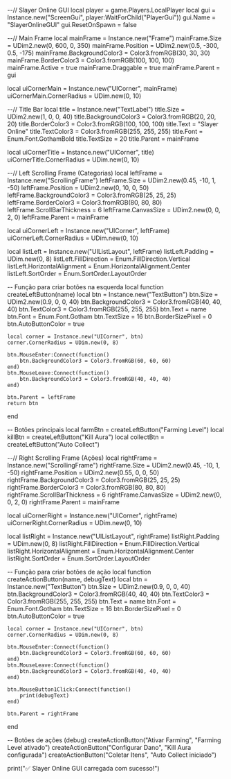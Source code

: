--// Slayer Online GUI
local player = game.Players.LocalPlayer
local gui = Instance.new("ScreenGui", player:WaitForChild("PlayerGui"))
gui.Name = "SlayerOnlineGUI"
gui.ResetOnSpawn = false

--// Main Frame
local mainFrame = Instance.new("Frame")
mainFrame.Size = UDim2.new(0, 600, 0, 350)
mainFrame.Position = UDim2.new(0.5, -300, 0.5, -175)
mainFrame.BackgroundColor3 = Color3.fromRGB(30, 30, 30)
mainFrame.BorderColor3 = Color3.fromRGB(100, 100, 100)
mainFrame.Active = true
mainFrame.Draggable = true
mainFrame.Parent = gui

local uiCornerMain = Instance.new("UICorner", mainFrame)
uiCornerMain.CornerRadius = UDim.new(0, 10)

--// Title Bar
local title = Instance.new("TextLabel")
title.Size = UDim2.new(1, 0, 0, 40)
title.BackgroundColor3 = Color3.fromRGB(20, 20, 20)
title.BorderColor3 = Color3.fromRGB(100, 100, 100)
title.Text = "Slayer Online"
title.TextColor3 = Color3.fromRGB(255, 255, 255)
title.Font = Enum.Font.GothamBold
title.TextSize = 20
title.Parent = mainFrame

local uiCornerTitle = Instance.new("UICorner", title)
uiCornerTitle.CornerRadius = UDim.new(0, 10)

--// Left Scrolling Frame (Categorias)
local leftFrame = Instance.new("ScrollingFrame")
leftFrame.Size = UDim2.new(0.45, -10, 1, -50)
leftFrame.Position = UDim2.new(0, 10, 0, 50)
leftFrame.BackgroundColor3 = Color3.fromRGB(25, 25, 25)
leftFrame.BorderColor3 = Color3.fromRGB(80, 80, 80)
leftFrame.ScrollBarThickness = 6
leftFrame.CanvasSize = UDim2.new(0, 0, 2, 0)
leftFrame.Parent = mainFrame

local uiCornerLeft = Instance.new("UICorner", leftFrame)
uiCornerLeft.CornerRadius = UDim.new(0, 10)

local listLeft = Instance.new("UIListLayout", leftFrame)
listLeft.Padding = UDim.new(0, 8)
listLeft.FillDirection = Enum.FillDirection.Vertical
listLeft.HorizontalAlignment = Enum.HorizontalAlignment.Center
listLeft.SortOrder = Enum.SortOrder.LayoutOrder

-- Função para criar botões na esquerda
local function createLeftButton(name)
	local btn = Instance.new("TextButton")
	btn.Size = UDim2.new(0.9, 0, 0, 40)
	btn.BackgroundColor3 = Color3.fromRGB(40, 40, 40)
	btn.TextColor3 = Color3.fromRGB(255, 255, 255)
	btn.Text = name
	btn.Font = Enum.Font.Gotham
	btn.TextSize = 16
	btn.BorderSizePixel = 0
	btn.AutoButtonColor = true

	local corner = Instance.new("UICorner", btn)
	corner.CornerRadius = UDim.new(0, 8)

	btn.MouseEnter:Connect(function()
		btn.BackgroundColor3 = Color3.fromRGB(60, 60, 60)
	end)
	btn.MouseLeave:Connect(function()
		btn.BackgroundColor3 = Color3.fromRGB(40, 40, 40)
	end)

	btn.Parent = leftFrame
	return btn
end

-- Botões principais
local farmBtn = createLeftButton("Farming Level")
local killBtn = createLeftButton("Kill Aura")
local collectBtn = createLeftButton("Auto Collect")

--// Right Scrolling Frame (Ações)
local rightFrame = Instance.new("ScrollingFrame")
rightFrame.Size = UDim2.new(0.45, -10, 1, -50)
rightFrame.Position = UDim2.new(0.55, 0, 0, 50)
rightFrame.BackgroundColor3 = Color3.fromRGB(25, 25, 25)
rightFrame.BorderColor3 = Color3.fromRGB(80, 80, 80)
rightFrame.ScrollBarThickness = 6
rightFrame.CanvasSize = UDim2.new(0, 0, 2, 0)
rightFrame.Parent = mainFrame

local uiCornerRight = Instance.new("UICorner", rightFrame)
uiCornerRight.CornerRadius = UDim.new(0, 10)

local listRight = Instance.new("UIListLayout", rightFrame)
listRight.Padding = UDim.new(0, 8)
listRight.FillDirection = Enum.FillDirection.Vertical
listRight.HorizontalAlignment = Enum.HorizontalAlignment.Center
listRight.SortOrder = Enum.SortOrder.LayoutOrder

-- Função para criar botões de ação
local function createActionButton(name, debugText)
	local btn = Instance.new("TextButton")
	btn.Size = UDim2.new(0.9, 0, 0, 40)
	btn.BackgroundColor3 = Color3.fromRGB(40, 40, 40)
	btn.TextColor3 = Color3.fromRGB(255, 255, 255)
	btn.Text = name
	btn.Font = Enum.Font.Gotham
	btn.TextSize = 16
	btn.BorderSizePixel = 0
	btn.AutoButtonColor = true

	local corner = Instance.new("UICorner", btn)
	corner.CornerRadius = UDim.new(0, 8)

	btn.MouseEnter:Connect(function()
		btn.BackgroundColor3 = Color3.fromRGB(60, 60, 60)
	end)
	btn.MouseLeave:Connect(function()
		btn.BackgroundColor3 = Color3.fromRGB(40, 40, 40)
	end)

	btn.MouseButton1Click:Connect(function()
		print(debugText)
	end)

	btn.Parent = rightFrame
end

-- Botões de ações (debug)
createActionButton("Ativar Farming", "Farming Level ativado")
createActionButton("Configurar Dano", "Kill Aura configurada")
createActionButton("Coletar Itens", "Auto Collect iniciado")

print("✅ Slayer Online GUI carregada com sucesso!")
